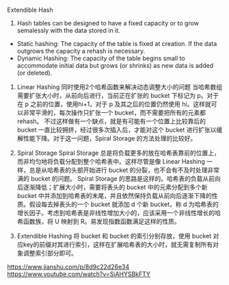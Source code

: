 Extendible Hash

1. Hash tables can be designed to have a fixed capacity or to grow semalessly with the data stored
in it.
- Static hashing: The capacity of the table is fixed at creation. If the data outgrows the capacity
a rehash is necessary.
- Dynamic Hashing: The capacity of the table begins small to accommodate initial data but grows (or
shrinks) as new data is added (or deleted).


1. Linear Hashing
    同时使用2个哈希函数来解决动态调整大小的问题
    当哈希数组需要扩张大小时，从前向后进行，当前正在扩张的 bucket 下标记为 p。对于在 p 之前的位置，使用hi+1，对于 p 及其之后的位置仍然使用 hi。这样就可以非常平滑的，每次操作只扩张一个 bucket，而不需要把所有的元素都 rehash。 不过这样做有一个缺点，就是有可能有一个位置上比较靠后的 bucket 一直比较拥挤，经过很多次插入后，才能对这个 bucket 进行扩张以缓解性能下降。对于这一问题，Spiral Storage 的方法处理的比较好。

2. Spiral Storage
    Spiral Storage 总是将负载更多的放在哈希表靠前的位置上，而非均匀地将负载分配到整个哈希表中。这样尽管是像 Linear Hashing 一样，总是从哈希表的头部开始进行 bucket 的分裂，也不会有不及时处理非常满的 bucket 的问题。
    Spiral Storage 的思路是这样的。哈希表的负载从前向后逐渐降低；扩展大小时，需要将表头的 bucket 中的元素分配到多个新 bucket 中并添加到哈希表的末尾，并且依然保持负载从前向后逐渐下降的性质。假设每去掉表头的一个 bucket 就添加 d 个新 bucket，称 d 为哈希表的增长因子。考虑到哈希表是非线性增加大小的，应该采用一个非线性增长的哈希函数族，将 U 映射到 R。易发现指数函数满足这样的性质。

3. Extendible Hashing
    将 bucket 和 bucket 的索引分别存放，使用 bucket 对应key的前缀对其进行索引，这样在扩展哈希表的大小时，就无需复制所有对象调整索引部分即可。


https://www.jianshu.com/p/8d9c22d26e34
https://www.youtube.com/watch?v=SiAHYSBkFTY